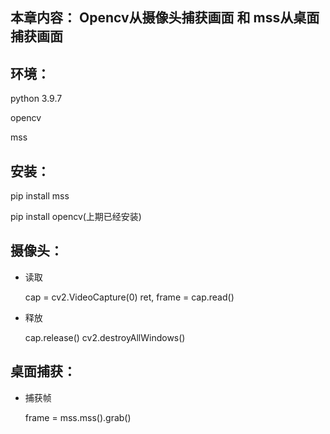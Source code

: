 本章内容： Opencv从摄像头捕获画面 和 mss从桌面捕获画面
--
环境：
--
python 3.9.7

opencv

mss

安装：
--
pip install mss

pip install opencv(上期已经安装)

摄像头：
--
* 读取



    cap = cv2.VideoCapture(0)
    ret, frame = cap.read()    



* 释放



    cap.release()
    cv2.destroyAllWindows()
    

桌面捕获：
--

* 捕获帧



    frame = mss.mss().grab()








